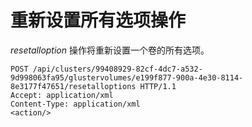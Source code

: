 # 重新设置所有选项操作

*resetalloption* 操作将重新设置一个卷的所有选项。

                    
    POST /api/clusters/99408929-82cf-4dc7-a532-
    9d998063fa95/glustervolumes/e199f877-900a-4e30-8114-
    8e3177f47651/resetalloptions HTTP/1.1
    Accept: application/xml
    Content-Type: application/xml
    <action/>

                  

